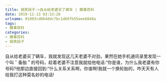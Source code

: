 ```yaml
---
title: 搞笑段子->自从给老婆买了辆车 | 糗事百科
date: 2019-11-13 03:33:28
urlname: 01093cd064ddc7bc1d60fb55eee6848a
tags: 
- 糗事百科
categories:
- 糗事百科
- 搞笑段子
---
```

自从给老婆买了辆车，我就发现这几天老婆不对劲，果然在她手机通讯录里发现一个叫＇备胎＂的号码，趁着老婆不注意我就给他电话:“你是谁，为什么我老婆有你号码?他那边直接回到:“什么关系关系啊，你谁啊!我就一个换轮胎的，咋天天有人给我打这种莫名妙的电话!


